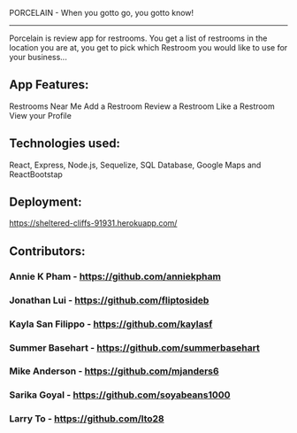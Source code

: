 PORCELAIN - When you gotto go, you gotto know!
***

Porcelain is review app for restrooms. You get a list of restrooms in the location you are at, you get to pick which Restroom you would like to use for your business...

## App Features:
Restrooms Near Me
Add a Restroom
Review a Restroom
Like a Restroom
View your Profile

## Technologies used:

React, Express, Node.js, Sequelize, SQL Database, Google Maps and ReactBootstap 

## Deployment:

https://sheltered-cliffs-91931.herokuapp.com/


## Contributors:

### Annie K Pham - https://github.com/anniekpham
### Jonathan Lui - https://github.com/fliptosideb
### Kayla San Filippo - https://github.com/kaylasf
### Summer Basehart - https://github.com/summerbasehart
### Mike Anderson - https://github.com/mjanders6
### Sarika Goyal - https://github.com/soyabeans1000
### Larry To - https://github.com/lto28
